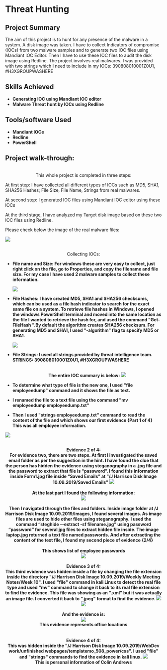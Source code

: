 <h1>Threat Hunting</h1>


<h2>Project Summary</h2>

The aim of this project is to hunt for any presence of the malware in a system. A disk image was taken. I have to collect Indicators of compromise (IOCs) from two malware samples and to generate two IOC files using Mandiant IOC Editor. Then I have to use these IOC files to audit the disk image using Redline. The project involves real malwares. I was provided with two strings which I need to include in my IOCs: 390808010001Z0U1, #H3XGROUPWASHERE


 

<h2>Skills Achieved</h2>

  - <b> Generating IOC using Mandiant IOC editor</b>
  - <b> Malware Threat hunt by IOCs using Redline</b>


<h2>Tools/software  Used </h2>

- <b> Mandiant IOCe</b>
- <b> Redline</b>
- <b> PowerShell</b>

<h2>Project walk-through:</h2>

<p align="center">
<br/>
This whole project is completed in three steps:

 At first step: I have collected all different types of IOCs such as  MD5, SHA1, SHA256 Hashes; File Size, File Name, Strings from real malwares.

 At second step: I generated IOC files using Mandiant IOC editor using these IOCs

 At the third stage, I have analyzed my Target disk image based on these two IOC files using Redline.

Please check below the image of the real malware files:  <br/>

<img src="https://github.com/msislam23/ThreatHunting/assets/157939065/30bcdeff-44eb-4119-880d-0302ef09ec82"/>
<br />

<p align="center">
<br />
Collecting IOCs:  <br/>

 - <b>File name and Size:
    For windows these are very easy to collect, just right click on the file, go to Properties, and copy the filename and file size. For my case I have used 2 malware samples to collect these information. <br />
    
    <img src="https://github.com/msislam23/ThreatHunting/assets/157939065/66ecec0c-03a4-4ef4-9eb7-730e657f328a"/>
    <br />
 - <b>File Hashes:
    I have created MD5, SHA1 and SHA256 checksums, which can be used as a file hash indicator to search for the exact same file on a system. To retrieve file hashes in Windows, I opened the windows PowerShell terminal and moved into     the same location as the file I  wanted to retrieve the hash for, and used the command "Get-FileHash <filename>".By default the algorithm creates SHA256 checksum. For generating MD5 and SHA1, I used "-algorithm" flag to specify      MD5 or SHA1. <br />
    
    <img src="https://github.com/msislam23/ThreatHunting/assets/157939065/2b7574cb-c195-40f4-b4d8-4f9f3c777604"/>
    <br />
 - <b>File Strings:
    I used all strings provided by threat intelligence team. 
    STRINGS: 390808010001Z0U1, #H3XGROUPWASHERE 
    <br />
    <p align="center">
    <br />
    The entire IOC summary is below: 
    <img src="https://github.com/msislam23/ThreatHunting/assets/157939065/ac42c058-c556-4f40-85b9-b852e5e5dc9b"/>
    <br />
 - <b> To determine what type of file is the new one, I used "file employeedump" command and it shows the file as text.</b>
 - <b> I renamed the file to a text file using the command "mv employeedump employeedump.txt"</b>
 - <b> Then I used "strings employeedump.txt" command to read the content of the file and which shows our first evidence {Part 1 of 4}</b>
 <br/> This was all employee information.<br />

<img src="https://github.com/msislam23/DigitalForensics/assets/157939065/367c92e3-7c80-4459-b923-908918fd93df"/>
<br />

<p align="center">
<br />
Evidence 2 of 4: <br/>
For evidence two, there are two steps. At first I investigated the saved email folder as per the suggestion in the hint. I have found the clue that the person has hidden the evidence using steganography in a .jpg file and the password to extract that file is “password”. I found this information inside Form1.jpg file inside “Saved Emails” at "/J Harrison Disk Image 10.09.2019/Saved Emails"
<img src="https://github.com/msislam23/DigitalForensics/assets/157939065/3f529930-7ece-4be9-b8da-2f5575924984"/>
<br />
<br />
At the last part I found the following information:  <br/>
<img src="https://github.com/msislam23/DigitalForensics/assets/157939065/20668a3d-5c8f-4cbf-8184-dac525b3f2da"/>
<br />
<br />
Then I navigated through the files and folders. Inside image folder at /J Harrison Disk Image 10.09.2019/Images, I found several images. As image files are used to hide other files using steganography. I used the command “steghide --extract -sf filename.jpg” using password “password” for several jpg files to extract hidden file inside. The image laptop.jpg returned a text file named passwords. And after extracting the content of the text file, I found my second piece of evidence {2/4}<br/>
<br />
This shows list of employee passwords<br/>
<img src="https://github.com/msislam23/DigitalForensics/assets/157939065/986c9eec-8603-4e51-b75b-92adf25b7ac9"/>
<br />
<br />
Evidence 3 of 4: <br/>
This third evidence was hidden inside a file by changing the file extension inside the directory "/J Harrison Disk Image 10.09.2019/Weekly Meeting Notes/Week 10". I used "file" command in kali Linux to detect the real file type and used "mv" command to change it back to its real file extension to find the evidence. This file was showing as an ".xml" but it was actually an image file. I converted it back to ".jpeg" format to find the evidence. 
<img src="https://github.com/msislam23/DigitalForensics/assets/157939065/b44ab694-f1c0-40a0-b435-071789f04b71"/>
<img src="https://github.com/msislam23/DigitalForensics/assets/157939065/e537e479-fc03-4fba-879b-eaca5c4a45a8"/>
<br />
<br />
And the evidence is: <br/>
<img src="https://github.com/msislam23/DigitalForensics/assets/157939065/e229d5a1-15d1-49ba-a01a-869ac2f5ab25"/>
<br />
This evidence represents office locations<br/>
<br />
<br />
Evidence 4 of 4:<br/>
This was hidden inside the "/J Harrison Disk Image 10.09.2019/WebDev work/unfinished webpages/templatemo_508_power/css".
I used "file" and "strings" commands to find the evidence in kali linux.

<img src="https://github.com/msislam23/DigitalForensics/assets/157939065/a59ee24f-9701-4a85-9ce7-3c992cae3342"/>
<br />
This is personal information of Colin Andrews
<br />
</p>

<!--
 ```diff
- text in red
+ text in green
! text in orange
# text in gray
@@ text in purple (and bold)@@
```
--!>
